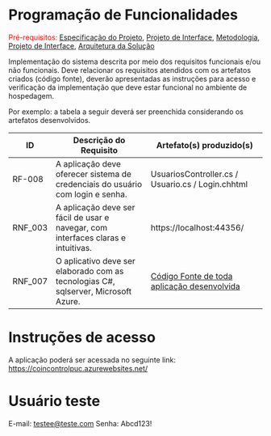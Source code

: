 # Programação de Funcionalidades

<span style="color:red">Pré-requisitos: <a href="2-Especificação do Projeto.md"> Especificação do Projeto</a></span>, <a href="3-Projeto de Interface.md"> Projeto de Interface</a>, <a href="4-Metodologia.md"> Metodologia</a>, <a href="3-Projeto de Interface.md"> Projeto de Interface</a>, <a href="5-Arquitetura da Solução.md"> Arquitetura da Solução</a>

Implementação do sistema descrita por meio dos requisitos funcionais e/ou não funcionais. Deve relacionar os requisitos atendidos com os artefatos criados (código fonte), deverão apresentadas as instruções para acesso e verificação da implementação que deve estar funcional no ambiente de hospedagem.

Por exemplo: a tabela a seguir deverá ser preenchida considerando os artefatos desenvolvidos.

|ID    | Descrição do Requisito  | Artefato(s) produzido(s) |
|------|-----------------------------------------|----|
|RF-008| A aplicação deve oferecer sistema de credenciais do usuário com login e senha. | UsuariosController.cs / Usuario.cs / Login.chhtml | 
|RNF_003	| A aplicação deve ser fácil de usar e navegar, com interfaces claras e intuitivas.  | https://localhost:44356/|
|RNF_007	| O aplicativo deve ser elaborado com as tecnologias C#, sqlserver, Microsoft Azure.  | [Código Fonte de toda aplicação desenvolvida](https://github.com/ICEI-PUC-Minas-PMV-ADS/pmv-ads-2023-2-e2-proj-int-t4-coincontrol/tree/main/src/coincontrol) |

# Instruções de acesso

A aplicação poderá ser acessada no seguinte link:  https://coincontrolpuc.azurewebsites.net/

# Usuário teste

E-mail: testee@teste.com
Senha: Abcd123!
